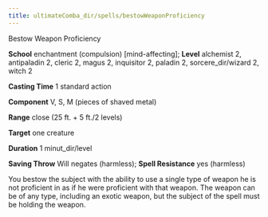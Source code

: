 ```yaml
---
title: ultimateComba_dir/spells/bestowWeaponProficiency
---
```

Bestow Weapon Proficiency

**School** enchantment (compulsion) [mind-affecting]; **Level** alchemist 2, antipaladin 2, cleric 2, magus 2, inquisitor 2, paladin 2, sorcere_dir/wizard 2, witch 2

**Casting Time** 1 standard action

**Component** V, S, M (pieces of shaved metal)

**Range** close (25 ft. + 5 ft./2 levels)

**Target** one creature

**Duration** 1 minut_dir/level

**Saving Throw** Will negates (harmless); **Spell Resistance** yes (harmless)

You bestow the subject with the ability to use a single type of weapon he is not proficient in as if he were proficient with that weapon. The weapon can be of any type, including an exotic weapon, but the subject of the spell must be holding the weapon.


